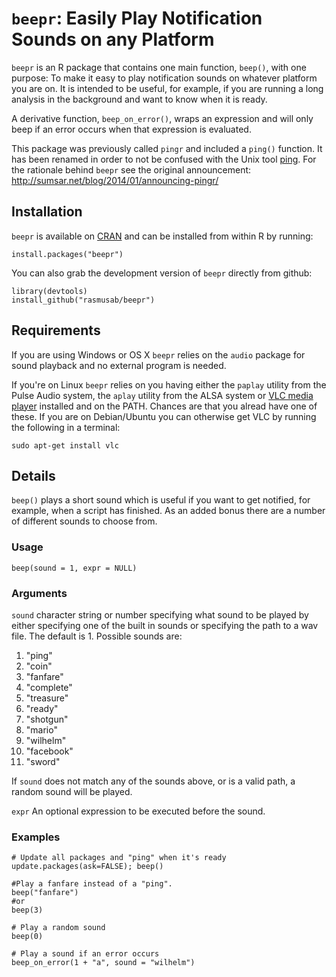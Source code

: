 `beepr`: Easily Play Notification Sounds on any Platform
========================================================

`beepr` is an R package that contains one main function, `beep()`, with one purpose: To make it easy to play notification sounds on whatever platform you are on. It is intended to be useful, for example, if you are running a long analysis in the background and want to know when it is ready. 

A derivative function, `beep_on_error()`, wraps an expression and will only beep if an error occurs when that expression is evaluated.

This package was previously called `pingr` and included a `ping()` function. It has been renamed in order to not be confused with the Unix tool [ping](http://en.wikipedia.org/wiki/Ping_%28networking_utility%29). For the rationale behind `beepr` see the original announcement: http://sumsar.net/blog/2014/01/announcing-pingr/


Installation
----------------

`beepr` is available on [CRAN](https://cran.r-project.org/) and can be installed from within R by running:

```
install.packages("beepr")
```

You can also grab the development version of `beepr` directly from github:

```
library(devtools)
install_github("rasmusab/beepr")
```

Requirements
---------------

If you are using Windows or OS X `beepr` relies on the `audio` package for sound playback and no external program is needed.

If you're on Linux `beepr` relies on you having either the `paplay` utility from the Pulse Audio system, the `aplay` utility from the ALSA system or [VLC media player](http://www.videolan.org/vlc/index.html) installed and on the PATH. Chances are that you alread have one of these. If you are on Debian/Ubuntu you can otherwise get VLC by running the following in a terminal:

```
sudo apt-get install vlc
```

Details
------------

`beep()` plays a short sound which is useful if you want to get notified, for example, when a script has finished. As an added bonus there are a number of different sounds to choose from.

### Usage

`beep(sound = 1, expr = NULL)`

### Arguments

`sound`  character string or number specifying what sound to be played by either specifying one of the built in sounds or specifying the path to a wav file. The default is 1. Possible sounds are:

1. "ping"
2. "coin"
3. "fanfare"
4. "complete"
5. "treasure"
6. "ready"
7. "shotgun"
8. "mario"
9. "wilhelm"
10. "facebook"
11. "sword"

If `sound` does not match any of the sounds above, or is a valid path, a random sound will be played.

`expr`	An optional expression to be executed before the sound.

### Examples

```
# Update all packages and "ping" when it's ready
update.packages(ask=FALSE); beep()

#Play a fanfare instead of a "ping".
beep("fanfare")
#or
beep(3)

# Play a random sound
beep(0)

# Play a sound if an error occurs
beep_on_error(1 + "a", sound = "wilhelm")
```

